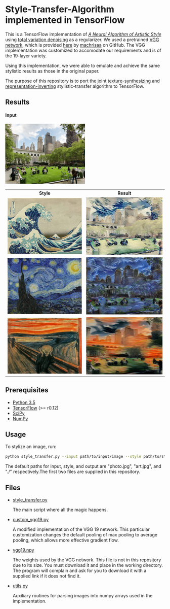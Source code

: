 # Style-Transfer-Algorithm implemented in TensorFlow

This is a TensorFlow implementation of [*A Neural Algorithm of Artistic Style*](https://arxiv.org/pdf/1508.06576v2.pdf) using [total variation denoising](http://eeweb.poly.edu/iselesni/lecture_notes/TVDmm/TVDmm.pdf) as a regularizer. We used a pretrained [VGG network](https://arxiv.org/pdf/1409.1556.pdf), which is provided [here](https://github.com/machrisaa/tensorflow-vgg) by [machrisaa](https://github.com/machrisaa) on GitHub. The VGG implementation was customized to accomodate our requirements and is of the 19-layer variety.

Using this implementation, we were able to emulate and achieve the same stylistic results as those in the original paper.

The purpose of this repository is to port the joint [texture-synthesizing](https://arxiv.org/pdf/1505.07376v3.pdf) and [representation-inverting](https://arxiv.org/pdf/1412.0035v1.pdf) stylistic-transfer algorithm to TensorFlow.

## Results

#### Input
<img src="./images/content/nyc.jpg" width="50%">

<table style="width:100%">
  <tr>
    <th>Style</th> 
    <th>Result</th>
  </tr>
  <tr>
    <td><img src="./images/style/great-wave-of-kanagawa.jpg" width="100%"></td>
    <td><img src="./images/examples/example_great_wave_of_kanagawa.jpg" width=100%"></td> 
  </tr>
  <tr>
    <td><img src="./images/style/starry-night.jpg" width="100%"></td>
    <td><img src="./images/examples/example_starry-night.jpg" width="100%"></td> 
  </tr>
  <tr>
    <td><img src="./images/style/scream.jpg" width="100%"></td>
    <td><img src="./images/examples/example_scream.jpg" width="100%"></td> 
  </tr>
</table>

## Prerequisites

* [Python 3.5](https://www.python.org/downloads/release/python-350/)
* [TensorFlow](https://www.tensorflow.org/) (>= r0.12)
* [SciPy](https://www.scipy.org/)
* [NumPy](http://www.numpy.org/)

## Usage

To stylize an image, run:

```sh
python style_transfer.py --input path/to/input/image --style path/to/style/image --output path/to/output/image
```

The default paths for input, style, and output are "photo.jpg", "art.jpg", and "./" respectively.The first two files are supplied in this repository.

## Files

* [style_transfer.py](style_transfer.py)

    The main script where all the magic happens. 

* [custom_vgg19.py](custom_vgg19.py)
    
    A modified implementation of the VGG 19 network. This particular customization changes the default pooling of max pooling to average pooling, which allows more effective gradient flow.

* [vgg19.npy](https://mega.nz/#!xZ8glS6J!MAnE91ND_WyfZ_8mvkuSa2YcA7q-1ehfSm-Q1fxOvvs)

    The weights used by the VGG network. This file is not in this repository due to its size. You must download it and place in the working directory. The program will complain and ask for you to download it with a supplied link if it does not find it.
    
* [utils.py](utils.py)

    Auxiliary routines for parsing images into numpy arrays used in the implementation.